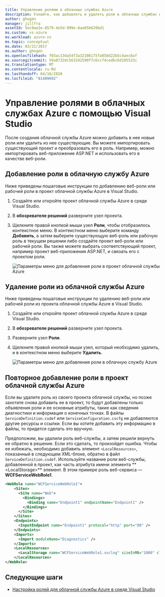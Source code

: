 ```yaml
---
title: Управление ролями в облачных службах Azure
description: Узнайте, как добавлять и удалять роли в облачных службах Azure с помощью Visual Studio.
author: ghogen
manager: jillfra
assetId: 5ec9ae2e-8579-4e5d-999e-8ae05b629bd1
ms.custom: vs-azure
ms.workload: azure-vs
ms.topic: conceptual
ms.date: 03/21/2017
ms.author: ghogen
ms.openlocfilehash: f03ac134a54f3a32108175fa858d22b5c4aec8af
ms.sourcegitcommit: 59a8732dc563242590f7c6ccf4ced6c6d195533c
ms.translationtype: MT
ms.contentlocale: ru-RU
ms.lasthandoff: 04/16/2020
ms.locfileid: "81489692"
---
```

# <a name="managing-roles-in-azure-cloud-services-with-visual-studio"></a>Управление ролями в облачных службах Azure с помощью Visual Studio
После создания облачной службы Azure можно добавить в нее новые роли или удалить из нее существующие. Вы можете импортировать существующий проект и преобразовать его в роль. Например, можно импортировать веб-приложение ASP.NET и использовать его в качестве веб-роли.

## <a name="adding-a-role-to-an-azure-cloud-service"></a>Добавление роли в облачную службу Azure
Ниже приведены пошаговые инструкции по добавлению веб-роли или рабочей роли в проект облачной службы Azure в Visual Studio.

1. Создайте или откройте проект облачной службы Azure в среде Visual Studio.

1. В **обозревателе решений** разверните узел проекта.

1. Щелкните правой кнопкой мыши узел **Роли**, чтобы отобразилось контекстное меню. В контекстном меню выберите команду **Добавить**, а затем выберите существующую веб-роль или рабочую роль в текущем решении либо создайте проект веб-роли или рабочей роли. Вы также можете выбрать соответствующий проект, например проект веб-приложения ASP.NET, и связать его с проектом роли.

   ![Параметры меню для добавления роли в проект облачной службы Azure](./media/vs-azure-tools-cloud-service-project-managing-roles/add-role.png)

## <a name="removing-a-role-from-an-azure-cloud-service"></a>Удаление роли из облачной службы Azure
Ниже приведены пошаговые инструкции по удалению веб-роли или рабочей роли из проекта облачной службы Azure в Visual Studio.

1. Создайте или откройте проект облачной службы Azure в среде Visual Studio.

1. В **обозревателе решений** разверните узел проекта.

1. Разверните узел **Роли**.

1. Щелкните правой кнопкой мыши узел, который необходимо удалить, и в контекстном меню выберите **Удалить**.

   ![Параметры меню для добавления роли в облачную службу Azure](./media/vs-azure-tools-cloud-service-project-managing-roles/remove-role.png)

## <a name="readding-a-role-to-an-azure-cloud-service-project"></a>Повторное добавление роли в проект облачной службы Azure
Если вы удалите роль из своего проекта облачной службы, но позже захотите снова добавить ее в проект, то будут добавлены только объявления роли и ее основные атрибуты, такие как сведения диагностики и информация о конечных точках. В файлы `ServiceDefinition.csdef` или `ServiceConfiguration.cscfg` не добавляются другие ресурсы и ссылки. Если вы хотите добавить эту информацию в файлы, то придется сделать это вручную.

Предположим, вы удалили роль веб-службы, а затем решили вернуть ее обратно в решение. Если это сделать, то произойдет ошибка. Чтобы ее избежать, необходимо добавить элемент `<LocalResources>`, показанный в следующем XML-блоке, обратно в файл `ServiceDefinition.csdef`. Используйте название роли веб-службы, добавленной в проект, как часть атрибута имени элемента ** \<LocalStorage>** элемент. В этом примере роль веб-сервиса — **WCFServiceWebRole1**.

```xml
<WebRole name="WCFServiceWebRole1">
    <Sites>
      <Site name="Web">
        <Bindings>
          <Binding name="Endpoint1" endpointName="Endpoint1" />
        </Bindings>
      </Site>
    </Sites>
    <Endpoints>
      <InputEndpoint name="Endpoint1" protocol="http" port="80" />
    </Endpoints>
    <Imports>
      <Import moduleName="Diagnostics" />
    </Imports>
    <LocalResources>
      <LocalStorage name="WCFServiceWebRole1.svclog" sizeInMB="1000" cleanOnRoleRecycle="false" />
    </LocalResources>
</WebRole>
```

## <a name="next-steps"></a>Следующие шаги
- [Настройка ролей для облачной службы Azure в среде Visual Studio](vs-azure-tools-configure-roles-for-cloud-service.md)
